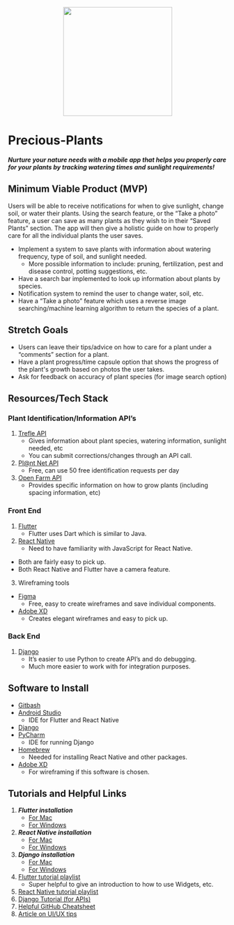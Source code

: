 <p align="center">
<img src="https://www.gaithersburgdental.com/wp-content/uploads/2016/10/orionthemes-placeholder-image.png" width="250">
  </p>

# Precious-Plants
***Nurture your nature needs with a mobile app that helps you properly care for your plants by tracking watering times and sunlight requirements!***

## Minimum Viable Product (MVP)

Users will be able to receive notifications for when to give sunlight, change soil, or water their plants. Using the search feature, or the “Take a photo” feature, a user can save as many plants as they wish to in their “Saved Plants” section. The app will then give a holistic guide on how to properly care for all the individual plants the user saves. 


- Implement a system to save plants with information about watering frequency, type of soil, and sunlight needed. 
  - More possible information to include: pruning, fertilization, pest and disease control, potting suggestions, etc.
- Have a search bar implemented to look up information about plants by species.
- Notification system to remind the user to change water, soil, etc.
- Have a “Take a photo” feature which uses a reverse image searching/machine learning algorithm to return the species of a plant.

## Stretch Goals
- Users can leave their tips/advice on how to care for a plant under a “comments” section for a plant.
- Have a plant progress/time capsule option that shows the progress of the plant's growth based on photos the user takes.
- Ask for feedback on accuracy of plant species (for image search option) 

## Resources/Tech Stack

  ### Plant Identification/Information API’s
   1. [Trefle API](https://trefle.io)
       - Gives information about plant species, watering information, sunlight needed, etc
       - You can submit corrections/changes through an API call. 
   2. [Pl@nt Net API](https://my.plantnet.org)
       - Free, can use 50 free identification requests per day
   3. [Open Farm API](https://openfarm.cc)
       - Provides specific information on how to grow plants (including spacing information, etc)
       
  ### Front End
  1. [Flutter](https://flutter.dev/docs/get-started/install)
      - Flutter uses Dart which is similar to Java.
  2. [React Native](https://reactnative.dev/docs/getting-started)
      - Need to have familiarity with JavaScript for React Native.
    
   - Both are fairly easy to pick up.
   - Both React Native and Flutter have a camera feature.
  
  3. Wireframing tools
  - [Figma](https://www.figma.com) 
     - Free, easy to create wireframes and save individual components.
  - [Adobe XD](https://www.adobe.com/products/xd.html?sdid=12B9F15S&mv=Search&ef_id=EAIaIQobChMItOel8Jje7gIV0ZFbCh368AhcEAAYASAAEgLSkfD_BwE:G:s&s_kwcid=AL!3085!3!394015009825!e!!g!!adobe%20xd!1641846436!65452675151)
     - Creates elegant wireframes and easy to pick up.

  ### Back End
  1. [Django](https://docs.djangoproject.com/en/3.1/topics/install/)
       - It’s easier to use Python to create API’s and do debugging. 
       - Much more easier to work with for integration purposes.

## Software to Install
- [Gitbash](https://git-scm.com/downloads)
- [Android Studio](https://developer.android.com/jetpack)
  - IDE for Flutter and React Native
- [Django](https://docs.djangoproject.com/en/3.1/topics/install/) 
- [PyCharm](https://www.jetbrains.com/pycharm/)
  - IDE for running Django
- [Homebrew](https://brew.sh)
  - Needed for installing React Native and other packages.
- [Adobe XD](https://www.adobe.com/products/xd.html?sdid=12B9F15S&mv=Search&ef_id=EAIaIQobChMItOel8Jje7gIV0ZFbCh368AhcEAAYASAAEgLSkfD_BwE:G:s&s_kwcid=AL!3085!3!394015009825!e!!g!!adobe%20xd!1641846436!65452675151)
  - For wireframing if this software is chosen.

## Tutorials and Helpful Links
1. ***Flutter installation***
   - [For Mac](https://www.youtube.com/watch?v=hL7pkX1Pfko)
   - [For Windows](https://www.youtube.com/watch?v=Z2ugnpCQuyw)
2. ***React Native installation***
   - [For Mac](https://www.youtube.com/watch?v=_oCQDtDW3j4)
   - [For Windows](https://www.youtube.com/watch?v=0DhQd_EK1Ng)
3. ***Django installation***
    - [For Mac](https://www.youtube.com/watch?v=FshRArXrEcM)
    - [For Windows](https://www.youtube.com/watch?v=2FvIa4BADvA)
4. [Flutter tutorial playlist](https://www.youtube.com/watch?v=1ukSR1GRtMU&list=PL4cUxeGkcC9jLYyp2Aoh6hcWuxFDX6PBJ)
   - Super helpful to give an introduction to how to use Widgets, etc.
5. [React Native tutorial playlist](https://www.youtube.com/watch?v=ur6I5m2nTvk&list=PL4cUxeGkcC9ixPU-QkScoRBVxtPPzVjrQ)
6. [Django Tutorial (for APIs)](https://www.youtube.com/watch?v=mNwAyMmGKoI&list=PL8GFhcuc_fW4cxdkRtWIlln1DQ3CZwQen)
7. [Helpful GitHub Cheatsheet](https://education.github.com/git-cheat-sheet-education.pdf)
8. [Article on UI/UX tips](https://www.uxpin.com/studio/blog/guide-design-consistency-best-practices-ui-ux-designers/)

